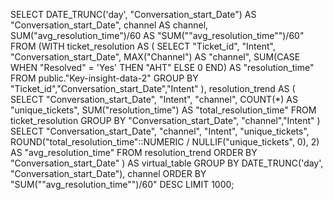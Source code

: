 SELECT DATE_TRUNC('day', "Conversation_start_Date") AS "Conversation_start_Date", channel AS channel, SUM("avg_resolution_time")/60 AS "SUM(""avg_resolution_time"")/60" 
FROM (WITH ticket_resolution AS (
  SELECT
    "Ticket_id",
    "Intent",
    "Conversation_start_Date",
    MAX("Channel") AS "channel",
    SUM(CASE WHEN "Resolved" = 'Yes' THEN "AHT" ELSE 0 END) AS "resolution_time"
  FROM public."Key-insight-data-2"
  GROUP BY "Ticket_id","Conversation_start_Date","Intent"
),
resolution_trend AS (
  SELECT
    "Conversation_start_Date",
    "Intent",
    "channel",
    COUNT(*) AS "unique_tickets",
    SUM("resolution_time") AS "total_resolution_time"
  FROM ticket_resolution
  GROUP BY "Conversation_start_Date", "channel","Intent"
)
SELECT
  "Conversation_start_Date",
  "channel",
  "Intent",
  "unique_tickets",
  ROUND("total_resolution_time"::NUMERIC / NULLIF("unique_tickets", 0), 2) AS "avg_resolution_time"
FROM resolution_trend
ORDER BY "Conversation_start_Date"
) AS virtual_table GROUP BY DATE_TRUNC('day', "Conversation_start_Date"), channel ORDER BY "SUM(""avg_resolution_time"")/60" DESC 
 LIMIT 1000;
